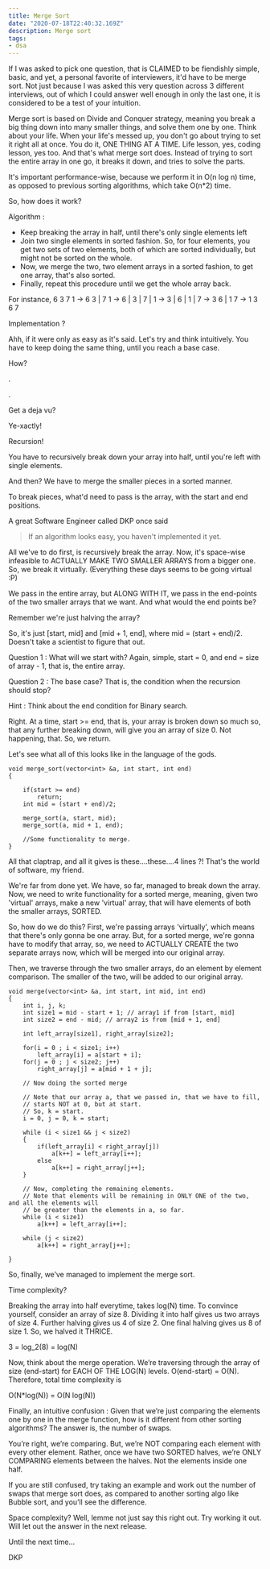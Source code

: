 ```yaml
---
title: Merge Sort
date: "2020-07-18T22:40:32.169Z"
description: Merge sort
tags: 
- dsa
---
```



If I was asked to pick one question, that is CLAIMED to be fiendishly simple, basic, and yet, a personal favorite of interviewers, it'd have to be merge sort. Not just because I was asked this very question across 3 different interviews, out of which I could answer well enough in only the last one, it is considered to be a test of your intuition. 

Merge sort is based on Divide and Conquer strategy, meaning you break a big thing down into many smaller things, and solve them one by one. 
Think about your life. When your life's messed up, you don't go about trying to set it right all at once. You do it, ONE THING AT A TIME. Life lesson, yes, coding lesson, yes too. And that's what merge sort does. Instead of trying to sort the entire array in one go, it breaks it down, and tries to solve the parts. 

It's important performance-wise, because we perform it in O(n log n) time, as opposed to previous sorting algorithms, which take O(n*2) time. 

So, how does it work?

Algorithm : 
- Keep breaking the array in half, until there's only single elements left
- Join two single elements in sorted fashion. So, for four elements, you get two sets of two elements, both of which are sorted individually, but might not be sorted on the whole. 
- Now, we merge the two, two element arrays in a sorted fashion, to get one array, that's also sorted.
- Finally, repeat this procedure until we get the whole array back.

For instance, 6 3 7 1 -> 6 3 | 7 1 -> 6 | 3 | 7 | 1 -> 3 | 6 | 1 | 7 -> 3 6 | 1 7 -> 1 3 6 7

Implementation ?


Ahh, if it were only as easy as it's said. Let's try and think intuitively. You have to keep doing the same thing, until you reach a base case. 

How? 

.

.

Get a deja vu? 

Ye-xactly!

Recursion!

You have to recursively break down your array into half, until you're left with single elements. 

And then? We have to merge the smaller pieces in a sorted manner. 

To break pieces, what'd need to pass is the array, with the start and end positions.

A great Software Engineer called DKP once said

> If an algorithm looks easy, you haven't implemented it yet.

All we've to do first, is recursively break the array. Now, it's space-wise infeasible to ACTUALLY MAKE TWO SMALLER ARRAYS from a bigger one. So, we break it virtually. (Everything these days seems to be going virtual :P)

We pass in the entire array, but ALONG WITH IT, we pass in the end-points of the two smaller arrays that we want. And what would the end points be? 

Remember we're just halving the array?

So, it's just [start, mid] and [mid + 1, end], where mid = (start + end)/2. Doesn't take a scientist to figure that out.

Question 1 : What will we start with? Again, simple, start = 0, and end = size of array - 1, that is, the entire array.

Question 2 : The base case? That is, the condition when the recursion should stop? 

Hint : Think about the end condition for Binary search. 

Right. At a time, start >= end, that is, your array is broken down so much so, that any further breaking down, will give you an array of size 0. Not happening, that. So, we return.

Let's see what all of this looks like in the language of the gods.

```
void merge_sort(vector<int> &a, int start, int end)
{
    
    if(start >= end)
        return;
    int mid = (start + end)/2;

    merge_sort(a, start, mid);
    merge_sort(a, mid + 1, end);

    //Some functionality to merge.
}
```
All that claptrap, and all it gives is these....these....4 lines ?! That's the world of software, my friend.

We're far from done yet. We have, so far, managed to break down the array. Now, we need to write functionality for a sorted merge, meaning, given two 'virtual' arrays, make a new 'virtual' array, that will have elements of both the smaller arrays, SORTED.

So, how do we do this? First, we're passing arrays 'virtually', which means that there's only gonna be one array. But, for a sorted merge, we're gonna have to modify that array, so, we need to ACTUALLY CREATE the two separate arrays now, which will be merged into our original array.

Then, we traverse through the two smaller arrays, do an element by element comparison. The smaller of the two, will be added to our original array.

```
void merge(vector<int> &a, int start, int mid, int end)
{
    int i, j, k;
    int size1 = mid - start + 1; // array1 if from [start, mid]
    int size2 = end - mid; // array2 is from [mid + 1, end]

    int left_array[size1], right_array[size2];

    for(i = 0 ; i < size1; i++)
        left_array[i] = a[start + i];
    for(j = 0 ; j < size2; j++)
        right_array[j] = a[mid + 1 + j];

    // Now doing the sorted merge

    // Note that our array a, that we passed in, that we have to fill, 
    // starts NOT at 0, but at start. 
    // So, k = start.
    i = 0, j = 0, k = start; 

    while (i < size1 && j < size2)
    {
        if(left_array[i] < right_array[j])
            a[k++] = left_array[i++];
        else
            a[k++] = right_array[j++];
    }

    // Now, completing the remaining elements.
    // Note that elements will be remaining in ONLY ONE of the two, and all the elements will 
    // be greater than the elements in a, so far.
    while (i < size1)
        a[k++] = left_array[i++];

    while (j < size2)
        a[k++] = right_array[j++];

}
```
So, finally, we’ve managed to implement the merge sort. 

Time complexity? 

Breaking the array into half everytime, takes log(N) time. To convince yourself, consider an array of size 8. Dividing it into half gives us two arrays of size 4. Further halving gives us 4 of size 2. One final halving gives us 8 of size 1. So, we halved it THRICE. 

3 = log_2(8) = log(N)

Now, think about the merge operation. We’re traversing through the array of size (end-start) for EACH OF THE LOG(N) levels. O(end-start) = O(N). Therefore, total time complexity is

O(N*log(N)) = O(N log(N))

Finally, an intuitive confusion : Given that we’re just comparing the elements one by one in the merge function, how is it different from other sorting algorithms? The answer is, the number of swaps. 

You’re right, we’re comparing. But, we’re NOT comparing each element with every other element. Rather, once we have two SORTED halves, we’re ONLY COMPARING elements between the halves. Not the elements inside one half.

If you are still confused, try taking an example and work out the number of swaps that merge sort does, as compared to another sorting algo like Bubble sort, and you’ll see the difference.

Space complexity? Well, lemme not just say this right out. Try working it out. Will let out the answer in the next release.


Until the next time…

DKP